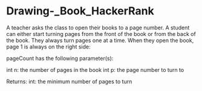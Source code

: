 # Drawing-_Book_HackerRank

A teacher asks the class to open their books to a page number. A student can either start turning pages from the front of the book or from the back of the book. They always turn pages one at a time. When they open the book, page 1 is always on the right side:

pageCount has the following parameter(s):

int n: the number of pages in the book
int p: the page number to turn to

Returns:
int: the minimum number of pages to turn
